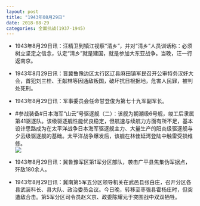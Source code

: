 ```yaml
---
layout: post
title: "1943年08月29日"
date: 2018-08-29
categories: 全面抗战(1937-1945)
---
```


<meta name="referrer" content="no-referrer" />

- 1943年8月29日讯：汪精卫到镇江视察“清乡”，并对“清乡”人员训话称：必须树立坚定之信念，认定“清乡”就是建国，就是参加大东亚战争。当晚，汪一行返南京。 

- 1943年8月29日讯：晋冀鲁豫边区太行区辽县麻田镇军民召开公审特务汉奸大会，首犯刘三桂、王献林等因通敌叛国，破坏抗日根据地，危害人民罪，被判处死刑。 

- 1943年8月29日讯：军事委员会任命甘登俊为第七十九军副军长。 

- #参战装备#日本海军“山云”号驱逐舰（二）：该舰为朝潮级6号舰，竣工后隶属第41驱逐队。该级驱逐舰性能优良稳定，但航速与续航力方面有所不足，基本设计思路成为在太平洋战争日本海军驱逐舰主力、大量生产的阳炎级驱逐舰与夕云级驱逐舰的基础。太平洋战争爆发后，该舰在林佳延湾登陆中触雷受损维修。 <br/><img src="https://wx4.sinaimg.cn/large/aca367d8ly1fuqcbf9qvnj20d60j8jva.jpg" />

- 1943年8月29日讯：冀鲁豫军区第1军分区部队，袭击广平县焦集伪军据点，歼敌180余人。 

- 1943年8月29日讯：冀南第5军五分区领导机关在武邑县张白庄，召开分区各县武装科长、县大队、政治委员会议。今日晚，转移至枣强县霍杨庄时，但突遭敌合击。第5军分区司令员赵义京、政委陈耀元于突围战中双双牺牲。 

